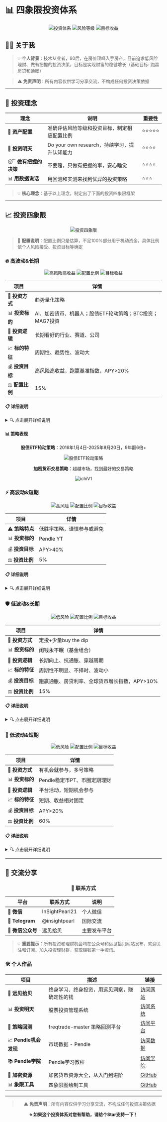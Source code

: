 # 📊 四象限投资体系

<div align="center">

![投资体系](https://img.shields.io/badge/投资体系-四象限-blue?style=for-the-badge)
![风险等级](https://img.shields.io/badge/风险等级-中低风险-green?style=for-the-badge)
![目标收益](https://img.shields.io/badge/目标收益-APY>10%-orange?style=for-the-badge)

</div>

## 👨‍💻 关于我

> 💡 **个人背景**：技术从业者，80后，在房价顶峰入手房产，目前追求低风险理财、做有把握的投资决策，目标是实现财富的稳健增长（基础目标: 跑赢房贷和通胀）

> ⚠️ **免责声明**：所有内容仅供学习分享交流，不构成任何投资决策依据

---

## 🎯 投资理念

| 理念 | 说明 | 重要性 |
|------|------|--------|
| 🥚 **资产配置** | 准确评估风险等级和投资目标，制定相应配置比例 | ⭐⭐⭐⭐⭐ |
| 🔮 **投资明天** | Do your own research，持续学习，提升认知能力 | ⭐⭐⭐⭐ |
| 😴 **做有把握的决策** | 不要赌，只做有把握的事，安心睡觉 | ⭐⭐⭐⭐ |
| 📊 **用数据说话** | 用回测和实测来找到优异的投资策略 | ⭐⭐⭐ |

> 💡 **核心理念**：基于以上理念，制定出了下面的投资四象限框架

---

## 📈 投资四象限

<div align="center">

![投资四象限](images/four_squares.png)

</div>

> 📝 **配置说明**：配置比例只是估算，不足100%部分用于机动资金，具体比例依个人风险接受、投资目标等确定

### 🔥 高波动&长期

<div align="center">

![高风险高收益](https://img.shields.io/badge/风险等级-高风险-red?style=flat-square)
![配置比例](https://img.shields.io/badge/配置比例-15%-blue?style=flat-square)
![目标收益](https://img.shields.io/badge/目标收益-APY>20%-green?style=flat-square)

</div>

| 项目 | 详情 |
|------|------|
| 🎯 **投资方式** | 趋势量化策略 |
| 📊 **投资标的** | AI、加密货币、机器人；股债ETF轮动策略；BTC投资；MAG7投资 |
| 🧠 **投资逻辑** | 长期看好的行业、赛道、公司 |
| 📈 **标的特征** | 周期性、趋势性、波动大 |
| 💰 **投资目标** | 高风险高收益，跑赢基准指数，APY>20% |
| ⚖️ **配置比例** | 15% |

#### 📋 详细说明

<details>
<summary>🔍 点击展开详细说明</summary>

##### 🤖 为什么选择趋势量化策略

1. **📊 量化策略**：炒股了十多年，经历过牛市、熊市，但都没赚到钱，认知是一方面，但克服不了人性的缺陷是更多的原因。现在选择趋势性量化策略，程序化决策，用数据说话，摆脱人的干扰因素。
   - 📚 参考：[《怪诞行为学》读书总结](https://blog.okay456okay.cn/booknote-predictably-irrational/#i-9)

2. **📈 趋势性策略**：买入并长期持有是一种策略，趋势交易是另一种策略，并且可以跑赢前者，直观理解：在市场反复波动过程中，趋势交易可以执行多次低买高卖操作，从而增加利润（跑赢基准指数的依据）。

##### 🌟 信息源和工具

1. **🤖 AI领域**：
   - 📱 关注"海外独角兽"微信公众号
   - 🔗 AIGCRank

2. **₿ 加密货币**：
   - 📊 [SOSOValue分析看板](https://sosovalue.com/zh/dashboard/charts)（特别关注恐惧和贪婪指数）
   - 📈 [BTCBOXER](https://btcboxer.com/home)（抄底、逃顶、局部买卖）
   - 🎯 [MAG7.ssi](https://ssi.sosovalue.com/zh/buy/MAG7.ssi)

3. **📚 其他信息源**：
   - 📱 公众号：猫笔刀、闲画生财、朱罗纪、终身黑白、望京博格
   - 🔗 [加密货币资源大全](https://github.com/okay456okay/awesome-crypto)

4. **🛠️ 管理工具**：
   - 📊 [投资明天 - 股票投资管理系统](https://invest.insightpearl.com/)

##### 📊 策略特征

- **🔄 周期性**：经济周期、美元潮汐（美联储加息、降息）、技术周期（Gartner曲线）
- **📈 趋势性**：趋势策略的基石
- **⚖️ 配置比例**：基于波动性考虑，在错误的时间点进入或退出都会导致最终亏损，因此只能将长期不用的钱放进来

##### 🔗 相关资源

- 📖 [股债ETF轮动策略使用指南](https://www.insightpearl.com/etf-trotation-strategy/)
- 🧪 [加密货币量化策略评测](https://strategy.insightpearl.com/)

</details>


#### 📊 策略表现

<div align="center">

**股债ETF轮动策略**：2016年1月4日-2025年8月20日，9年翻6倍+

![股债ETF轮动策略](images/etf-rotation-strategy.png)

**加密货币交易策略**：超越市场，找到最好的交易策略

![ichiV1](images/freqtrade-strategy-ichiV1.png)

</div>

### ⚡ 高波动&短期

<div align="center">

![高风险](https://img.shields.io/badge/风险等级-高风险-red?style=flat-square)
![配置比例](https://img.shields.io/badge/配置比例-5%-blue?style=flat-square)
![目标收益](https://img.shields.io/badge/目标收益-APY>40%-green?style=flat-square)

</div>

| 项目 | 详情 |
|------|------|
| ⚠️ **策略特点** | 低胜率策略，谨慎参与或避免 |
| 📊 **投资标的** | Pendle YT |
| 💰 **投资目标** | APY>40% |
| ⚖️ **投资比例** | 5% |

#### 📋 详细说明

<details>
<summary>🔍 点击展开详细说明</summary>

1. **⚠️ 风险提示**：在这一块没有优势，因此少做或尽量不做
2. **📈 Pendle YT**：部分Pendle YT在快到期Implied APY会持续上涨，但目前没找到原因和没有详细的数据分析支持
3. **💰 套利机会**：部分币可能在某段时间内出现链上价格和交易所价格存在价差，需要提前写好准备好套利程序
4. **🎯 核心原则**：关键在于收益率够高，通过某些操作或某种策略将风险降低，将不确定性的变成确定性的机会
5. **🤝 欢迎交流**：欢迎提供其它机会

</details>


### 🛡️ 低波动&长期

<div align="center">

![低风险](https://img.shields.io/badge/风险等级-低风险-green?style=flat-square)
![配置比例](https://img.shields.io/badge/配置比例-15%-blue?style=flat-square)
![目标收益](https://img.shields.io/badge/目标收益-APY>10%-green?style=flat-square)

</div>

| 项目 | 详情 |
|------|------|
| 🎯 **投资方式** | 定投+少量buy the dip |
| 📊 **投资标的** | 闲钱永不眠（基金组合） |
| 🧠 **投资逻辑** | 长期向上、抗通胀、穿越周期 |
| 📈 **标的特征** | 周期性不明显、不择时、波动小 |
| 💰 **投资目标** | 跑赢通胀、房贷利率、全球货币增长指数，APY>10% |
| ⚖️ **投资比例** | 15% |

#### 📋 详细说明

<details>
<summary>🔍 点击展开详细说明</summary>

1. **🛡️ 抗通胀**：中、美（全球Top2）两国最优秀的指数ETF；黄金价格与全球货币增长同步
2. **⏰ 不择时**：选择A股、美股、现金、债券、黄金，资产相关性比较低，定期均衡
3. **📚 基金组合**：[闲钱永不眠基金组合介绍](https://mp.weixin.qq.com/s/myFn7752lS4GtwKmaSx9DA)
4. **₿ 货币增长**：[比特币 vs 全球 M2 货币供应增长](https://www.coinglass.com/zh/pro/i/bitcoin-m2-supply-growth)

</details>


### 💎 低波动&短期

<div align="center">

![低风险](https://img.shields.io/badge/风险等级-低风险-green?style=flat-square)
![配置比例](https://img.shields.io/badge/配置比例-60%-blue?style=flat-square)
![目标收益](https://img.shields.io/badge/目标收益-APY>20%-green?style=flat-square)

</div>

| 项目 | 详情 |
|------|------|
| 🎯 **投资方式** | 有机会就参与，多号策略 |
| 📊 **投资标的** | Pendle稳定币PT、币圈定期理财 |
| 🧠 **投资逻辑** | 平台活动，短期机会参与 |
| 📈 **标的特征** | 短期、收益相对固定 |
| 💰 **投资目标** | APY>20% |
| ⚖️ **投资比例** | 60% |

#### 📋 详细说明

<details>
<summary>🔍 点击展开详细说明</summary>

1. **📚 Pendle教程**：[Pendle学院](https://pendle.insightpearl.com/)
2. **🔍 Pendle机会发现**：主要是PT和LP（YT风险太大，不在这个象限内）
   - 📊 [市场数据 - Pendle](https://mypendle.insightpearl.com/)
   - 🏪 [Markets | Pendle](https://app.pendle.finance/trade/markets)
3. **🏦 交易所定期理财**：[理财日报](https://www.insightpearl.com/)（有小时级别企微通知群）
   - ⚠️ **风险提示**：注意非稳定币一定要做套保，即在买入现货的同时合约卖空

</details>

---

## 🤝 交流分享

<div align="center">

### 📱 联系方式

| 平台 | 联系方式 | 说明 |
|------|----------|------|
| 💬 **微信** | InSightPearl21 | 个人微信 |
| 📱 **Telegram** | @insightpearl | 国际交流 |
| 📰 **微信公众号** | 远见拾贝 | 主要发布平台 |

</div>

> 💡 **重要提示**：所有投资和理财机会均在公众号和远见拾贝网站发布，欢迎关注和订阅。加入投资理财群，获取赚钱第一手资讯。

### 🛠️ 个人作品

<div align="center">

| 项目 | 描述 | 链接 |
|------|------|------|
| 🌟 **远见拾贝** | 终身学习、终身投资，用远见洞察，赚确定性的钱 | [访问网站](https://www.insightpearl.com/) |
| 📊 **投资明天** | 股票投资管理系统 | [访问系统](https://invest.insightpearl.com/) |
| 🧪 **策略回测** | freqtrade-master 策略回测平台 | [访问平台](https://strategy.insightpearl.com/) |
| 📈 **Pendle机会发现** | 市场数据 - Pendle | [访问数据](https://mypendle.insightpearl.com/) |
| 📚 **Pendle学院** | Pendle学习教程 | [访问学院](https://pendle.insightpearl.com/) |
| 🔗 **加密资源** | 加密货币资源大全，从入门到进阶 | [GitHub](https://github.com/okay456okay/awesome-crypto) |
| 📊 **象限工具** | 四象限图绘制工具 | [GitHub](https://github.com/okay456okay/invest_matrix) |

</div>

---

<div align="center">

> ⚠️ **免责声明**：所有内容仅供学习分享交流，不构成任何投资决策依据

**⭐ 如果这个投资体系对您有帮助，请给个Star支持一下！**

</div>